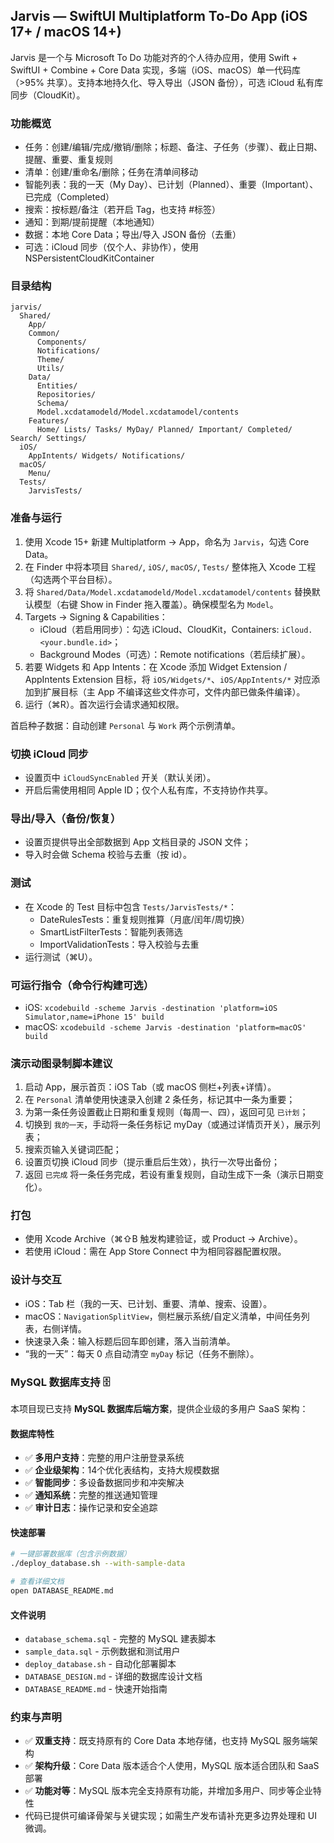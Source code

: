 ## Jarvis — SwiftUI Multiplatform To‑Do App (iOS 17+ / macOS 14+)

Jarvis 是一个与 Microsoft To Do 功能对齐的个人待办应用，使用 Swift + SwiftUI + Combine + Core Data 实现，多端（iOS、macOS）单一代码库（>95% 共享）。支持本地持久化、导入导出（JSON 备份），可选 iCloud 私有库同步（CloudKit）。

### 功能概览
- 任务：创建/编辑/完成/撤销/删除；标题、备注、子任务（步骤）、截止日期、提醒、重要、重复规则
- 清单：创建/重命名/删除；任务在清单间移动
- 智能列表：我的一天（My Day）、已计划（Planned）、重要（Important）、已完成（Completed）
- 搜索：按标题/备注（若开启 Tag，也支持 #标签）
- 通知：到期/提前提醒（本地通知）
- 数据：本地 Core Data；导出/导入 JSON 备份（去重）
- 可选：iCloud 同步（仅个人、非协作），使用 NSPersistentCloudKitContainer

### 目录结构
```
jarvis/
  Shared/
    App/
    Common/
      Components/
      Notifications/
      Theme/
      Utils/
    Data/
      Entities/
      Repositories/
      Schema/
      Model.xcdatamodeld/Model.xcdatamodel/contents
    Features/
      Home/ Lists/ Tasks/ MyDay/ Planned/ Important/ Completed/ Search/ Settings/
  iOS/
    AppIntents/ Widgets/ Notifications/
  macOS/
    Menu/
  Tests/
    JarvisTests/
```

### 准备与运行
1) 使用 Xcode 15+ 新建 Multiplatform → App，命名为 `Jarvis`，勾选 Core Data。
2) 在 Finder 中将本项目 `Shared/`, `iOS/`, `macOS/`, `Tests/` 整体拖入 Xcode 工程（勾选两个平台目标）。
3) 将 `Shared/Data/Model.xcdatamodeld/Model.xcdatamodel/contents` 替换默认模型（右键 Show in Finder 拖入覆盖）。确保模型名为 `Model`。
4) Targets → Signing & Capabilities：
   - iCloud（若启用同步）：勾选 iCloud、CloudKit，Containers: `iCloud.<your.bundle.id>`；
   - Background Modes（可选）：Remote notifications（若后续扩展）。
5) 若要 Widgets 和 App Intents：在 Xcode 添加 Widget Extension / AppIntents Extension 目标，将 `iOS/Widgets/*`、`iOS/AppIntents/*` 对应添加到扩展目标（主 App 不编译这些文件亦可，文件内部已做条件编译）。
6) 运行（⌘R）。首次运行会请求通知权限。

首启种子数据：自动创建 `Personal` 与 `Work` 两个示例清单。

### 切换 iCloud 同步
- 设置页中 `iCloudSyncEnabled` 开关（默认关闭）。
- 开启后需使用相同 Apple ID；仅个人私有库，不支持协作共享。

### 导出/导入（备份/恢复）
- 设置页提供导出全部数据到 App 文档目录的 JSON 文件；
- 导入时会做 Schema 校验与去重（按 id）。

### 测试
- 在 Xcode 的 Test 目标中包含 `Tests/JarvisTests/*`：
  - DateRulesTests：重复规则推算（月底/闰年/周切换）
  - SmartListFilterTests：智能列表筛选
  - ImportValidationTests：导入校验与去重
- 运行测试（⌘U）。

### 可运行指令（命令行构建可选）
- iOS: `xcodebuild -scheme Jarvis -destination 'platform=iOS Simulator,name=iPhone 15' build`
- macOS: `xcodebuild -scheme Jarvis -destination 'platform=macOS' build`

### 演示动图录制脚本建议
1) 启动 App，展示首页：iOS Tab（或 macOS 侧栏+列表+详情）。
2) 在 `Personal` 清单使用快速录入创建 2 条任务，标记其中一条为重要；
3) 为第一条任务设置截止日期和重复规则（每周一、四），返回可见 `已计划`；
4) 切换到 `我的一天`，手动将一条任务标记 myDay（或通过详情页开关），展示列表；
5) 搜索页输入关键词匹配；
6) 设置页切换 iCloud 同步（提示重启后生效），执行一次导出备份；
7) 返回 `已完成` 将一条任务完成，若设有重复规则，自动生成下一条（演示日期变化）。

### 打包
- 使用 Xcode Archive（⌘⇧B 触发构建验证，或 Product → Archive）。
- 若使用 iCloud：需在 App Store Connect 中为相同容器配置权限。

### 设计与交互
- iOS：Tab 栏（我的一天、已计划、重要、清单、搜索、设置）。
- macOS：`NavigationSplitView`，侧栏展示系统/自定义清单，中间任务列表，右侧详情。
- 快速录入条：输入标题后回车即创建，落入当前清单。
- “我的一天”：每天 0 点自动清空 `myDay` 标记（任务不删除）。

### MySQL 数据库支持 🗄️

本项目现已支持 **MySQL 数据库后端方案**，提供企业级的多用户 SaaS 架构：

#### 数据库特性
- ✅ **多用户支持**：完整的用户注册登录系统
- ✅ **企业级架构**：14个优化表结构，支持大规模数据
- ✅ **智能同步**：多设备数据同步和冲突解决
- ✅ **通知系统**：完整的推送通知管理
- ✅ **审计日志**：操作记录和安全追踪

#### 快速部署
```bash
# 一键部署数据库（包含示例数据）
./deploy_database.sh --with-sample-data

# 查看详细文档
open DATABASE_README.md
```

#### 文件说明
- `database_schema.sql` - 完整的 MySQL 建表脚本
- `sample_data.sql` - 示例数据和测试用户
- `deploy_database.sh` - 自动化部署脚本
- `DATABASE_DESIGN.md` - 详细的数据库设计文档
- `DATABASE_README.md` - 快速开始指南

### 约束与声明
- ✅ **双重支持**：既支持原有的 Core Data 本地存储，也支持 MySQL 服务端架构
- ✅ **架构升级**：Core Data 版本适合个人使用，MySQL 版本适合团队和 SaaS 部署
- ✅ **功能对等**：MySQL 版本完全支持原有功能，并增加多用户、同步等企业特性
- 代码已提供可编译骨架与关键实现；如需生产发布请补充更多边界处理和 UI 微调。


